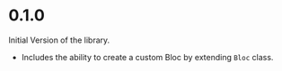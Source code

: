 # 0.1.0
 Initial Version of the library. 
   * Includes the ability to create a custom Bloc by extending `Bloc` class.